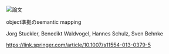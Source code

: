 ![論文](図のURL)

object準拠のsemantic mapping

Jorg Stuckler, Benedikt Waldvogel, Hannes Schulz, Sven Behnke

https://link.springer.com/article/10.1007/s11554-013-0379-5
